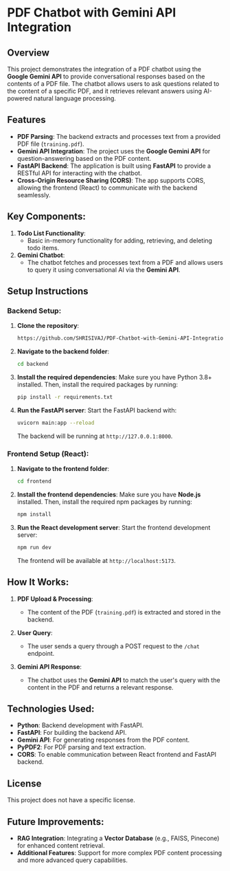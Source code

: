 # PDF Chatbot with Gemini API Integration

## Overview
This project demonstrates the integration of a PDF chatbot using the **Google Gemini API** to provide conversational responses based on the contents of a PDF file. The chatbot allows users to ask questions related to the content of a specific PDF, and it retrieves relevant answers using AI-powered natural language processing.

## Features
- **PDF Parsing**: The backend extracts and processes text from a provided PDF file (`training.pdf`).
- **Gemini API Integration**: The project uses the **Google Gemini API** for question-answering based on the PDF content.
- **FastAPI Backend**: The application is built using **FastAPI** to provide a RESTful API for interacting with the chatbot.
- **Cross-Origin Resource Sharing (CORS)**: The app supports CORS, allowing the frontend (React) to communicate with the backend seamlessly.

## Key Components:
1. **Todo List Functionality**:
   - Basic in-memory functionality for adding, retrieving, and deleting todo items.
2. **Gemini Chatbot**:
   - The chatbot fetches and processes text from a PDF and allows users to query it using conversational AI via the **Gemini API**.

## Setup Instructions

### Backend Setup:
1. **Clone the repository**:
    ```bash
    https://github.com/SHRISIVAJ/PDF-Chatbot-with-Gemini-API-Integration
    ```

2. **Navigate to the backend folder**:
    ```bash
    cd backend
    ```

3. **Install the required dependencies**:
    Make sure you have Python 3.8+ installed. Then, install the required packages by running:
    ```bash
    pip install -r requirements.txt
    ```

4. **Run the FastAPI server**:
    Start the FastAPI backend with:
    ```bash
    uvicorn main:app --reload
    ```

   The backend will be running at `http://127.0.0.1:8000`.

### Frontend Setup (React):

1. **Navigate to the frontend folder**:
    ```bash
    cd frontend
    ```

2. **Install the frontend dependencies**:
    Make sure you have **Node.js** installed. Then, install the required npm packages by running:
    ```bash
    npm install
    ```

3. **Run the React development server**:
    Start the frontend development server:
    ```bash
    npm run dev
    ```

   The frontend will be available at `http://localhost:5173`.

## How It Works:
1. **PDF Upload & Processing**:
   - The content of the PDF (`training.pdf`) is extracted and stored in the backend.
   
2. **User Query**:
   - The user sends a query through a POST request to the `/chat` endpoint.
   
3. **Gemini API Response**:
   - The chatbot uses the **Gemini API** to match the user's query with the content in the PDF and returns a relevant response.

## Technologies Used:
- **Python**: Backend development with FastAPI.
- **FastAPI**: For building the backend API.
- **Gemini API**: For generating responses from the PDF content.
- **PyPDF2**: For PDF parsing and text extraction.
- **CORS**: To enable communication between React frontend and FastAPI backend.

## License
This project does not have a specific license.

## Future Improvements:
- **RAG Integration**: Integrating a **Vector Database** (e.g., FAISS, Pinecone) for enhanced content retrieval.
- **Additional Features**: Support for more complex PDF content processing and more advanced query capabilities.
